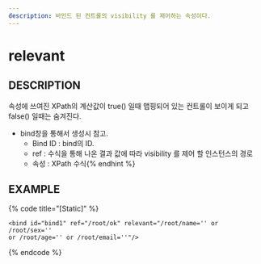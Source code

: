 ```yaml
---
description: 바인드 된 컨트롤의 visibility 를 제어하는 속성이다.
---
```


# relevant

## DESCRIPTION

속성에 쓰여진 XPath의 계산값이 true\(\) 일때 맵핑되어 있는 컨트롤이 보이게 되고 false\(\) 일때는 숨겨진다.

* bind창을 통해서 생성시 참고.
  * Bind ID : bind의 ID.
  * ref : 수식을 통해 나온 결과 값에 따라 visibility 를 제어 할 인스턴스의 경로
  * 속성 : XPath 수식{% endhint %}

## EXAMPLE

{% code title="\[Static\]" %}
```markup
<bind id="bind1" ref="/root/ok" relevant="/root/name='' or /root/sex='' 
or /root/age='' or /root/email=''"/>
```
{% endcode %}

